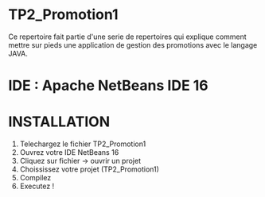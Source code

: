 # TP2_Promotion1
Ce repertoire fait partie d'une serie de repertoires qui explique comment mettre sur pieds une application de gestion des promotions avec le langage JAVA.

# IDE : Apache NetBeans IDE 16

# INSTALLATION

1. Telechargez le fichier TP2_Promotion1
2. Ouvrez votre IDE NetBeans 16
3. Cliquez sur fichier -> ouvrir un projet
4. Choississez votre projet (TP2_Promotion1)
5. Compilez
6. Executez !



